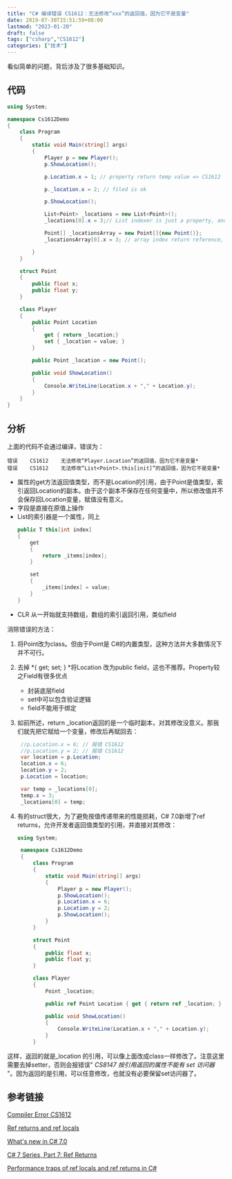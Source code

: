 ```yaml
---
title: "C# 编译错误 CS1612：无法修改“xxx”的返回值，因为它不是变量"
date: 2019-07-30T15:51:59+08:00
lastmod: "2023-01-20"
draft: false
tags: ["csharp","CS1612"]
categories: ["技术"]
---
```


看似简单的问题，背后涉及了很多基础知识。<!--more-->

## 代码 ##

```csharp
using System;

namespace Cs1612Demo
{
    class Program
    {
        static void Main(string[] args)
        {
            Player p = new Player();
            p.ShowLocation();

            p.Location.x = 1; // property return temp value => CS1612

            p._location.x = 2; // filed is ok

            p.ShowLocation();

            List<Point> _locations = new List<Point>();
            _locations[0].x = 3;// List indexer is just a property, and property return temp value => CS1612CS1612

            Point[] _locationsArray = new Point[]{new Point()};
            _locationsArray[0].x = 3; // array index return reference, ok

        }
    }

    struct Point
    {
        public float x;
        public float y;
    }

    class Player
    {
        public Point Location
        {
            get { return _location;}
            set { _location = value; }
        }

        public Point _location = new Point();

        public void ShowLocation()
        {
            Console.WriteLine(Location.x + "," + Location.y);
        }
    }
}
```

## 分析 ##

上面的代码不会通过编译，错误为：

```nohighlight
错误    CS1612    无法修改“Player.Location”的返回值，因为它不是变量*
错误    CS1612    无法修改“List<Point>.this[init]”的返回值，因为它不是变量*
```

* 属性的get方法返回值类型，而不是Location的引用，由于Point是值类型，索引返回Location的副本。由于这个副本不保存在任何变量中，所以修改值并不会保存回Location变量，赋值没有意义。
* 字段是直接在原值上操作
* List的索引器是一个属性，同上
    ```csharp
    public T this[int index] 
    {
        get 
        {
            return _items[index]; 
        }

        set 
        {
            _items[index] = value;
        }
    }
    ```
* CLR 从一开始就支持数组，数组的索引返回引用，类似field

消除错误的方法：

1. 将Point改为class。但由于Point是 C#的内置类型，这种方法并大多数情况下并不可行。

2. 去掉 *{ get; set; } *将Location 改为public field，这也不推荐。Property较之Field有很多优点

   * 封装底层field
   * set中可以包含验证逻辑
   * field不能用于绑定

3. 如前所述，return _location返回的是一个临时副本，对其修改没意义。那我们就先把它赋给一个变量，修改后再赋回去：

   ```csharp
    //p.Location.x = 6; // 报错 CS1612
    //p.Location.y = 2; // 报错 CS1612
    var location = p.Location;
    location.x = 6;
    location.y = 2;
    p.Location = location;

    var temp = _locations[0];
    temp.x = 3;
    _locations[0] = temp;
   ```

4. 有的struct很大，为了避免按值传递带来的性能损耗，C# 7.0新增了ref returns，允许开发者返回值类型的引用，并直接对其修改：

   ```csharp
   using System;

    namespace Cs1612Demo
    {
        class Program
        {
            static void Main(string[] args)
            {
                Player p = new Player();
                p.ShowLocation();
                p.Location.x = 6;
                p.Location.y = 2;
                p.ShowLocation();
            }
        }

        struct Point
        {
            public float x;
            public float y;
        }

        class Player
        {
            Point _location;

            public ref Point Location { get { return ref _location; } }

            public void ShowLocation()
            {
                Console.WriteLine(Location.x + "," + Location.y);
            }
        }
   ```

这样，返回的就是_location 的引用，可以像上面改成class一样修改了。注意这里需要去掉setter，否则会报错误" *CS8147    按引用返回的属性不能有 set 访问器* "。因为返回的是引用，可以任意修改，也就没有必要保留set访问器了。

## 参考链接 ##

[Compiler Error CS1612](https://docs.microsoft.com/en-us/dotnet/csharp/language-reference/compiler-messages/cs1612)

[Ref returns and ref locals](https://docs.microsoft.com/en-us/dotnet/csharp/programming-guide/classes-and-structs/ref-returns)

[What's new in C# 7.0](https://docs.microsoft.com/en-us/dotnet/csharp/whats-new/csharp-7)

[C# 7 Series, Part 7: Ref Returns](https://blogs.msdn.microsoft.com/mazhou/2017/12/12/c-7-series-part-7-ref-returns/)

[Performance traps of ref locals and ref returns in C#
](https://devblogs.microsoft.com/premier-developer/performance-traps-of-ref-locals-and-ref-returns-in-c/)


